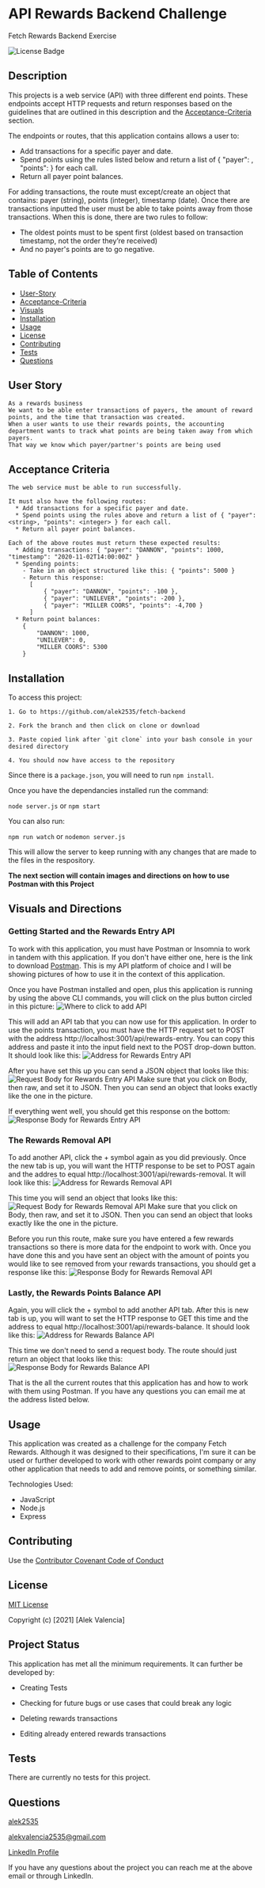 # API Rewards Backend Challenge
Fetch Rewards Backend Exercise

![License Badge](https://img.shields.io/badge/license-MIT-blue)

## Description

This projects is a web service (API) with three different end points. These endpoints accept HTTP requests and return responses based on the guidelines that are outlined in this description and the [Acceptance-Criteria](#acceptance-criteria) section.

The endpoints or routes, that this application contains allows a user to:
  * Add transactions for a specific payer and date.
  * Spend points using the rules listed below and return a list of ​{ "payer": <string>, "points": <integer> }​ for each call.
  * Return all payer point balances.

For adding transactions, the route must except/create an object that contains: ​payer​ (string), ​points​ (integer), ​timestamp​ (date).
Once there are transactions inputted the user must be able to take points away from those transactions. When this is done, there are two rules to follow:
  * The oldest points must to be spent first (oldest based on transaction timestamp, not the order they’re received)
  * And no payer's points are to go negative.
## Table of Contents

  * [User-Story](#user-story)
  * [Acceptance-Criteria](#acceptance-criteria)
  * [Visuals](#visuals)
  * [Installation](#installation)
  * [Usage](#usage)
  * [License](#license)
  * [Contributing](#contributing)
  * [Tests](#tests)
  * [Questions](#questions)
## User Story

```
As a rewards business
We want to be able enter transactions of payers, the amount of reward points, and the time that transaction was created.
When a user wants to use their rewards points, the accounting department wants to track what points are being taken away from which payers.
That way we know which payer/partner's points are being used
```

## Acceptance Criteria

```
The web service must be able to run successfully.

It must also have the following routes:
  * Add transactions for a specific payer and date.
  * Spend points using the rules above and return a list of ​{ "payer": <string>, "points": <integer> }​ for each call.
  * Return all payer point balances.

Each of the above routes must return these expected results: 
  * Adding transactions: { "payer": "DANNON", "points": 1000, "timestamp": "2020-11-02T14:00:00Z" }
  * Spending points: 
    - Take in an object structured like this: { "points": 5000 }
    - Return this response:
      [
          { "payer": "DANNON", "points": -100 },
          { "payer": "UNILEVER", "points": -200 },
          { "payer": "MILLER COORS", "points": -4,700 }
      ]
  * Return point balances:
    {
        "DANNON": 1000,
        "UNILEVER": 0,
        "MILLER COORS": 5300
    }
```

## Installation

To access this project:

```
1. Go to https://github.com/alek2535/fetch-backend

2. Fork the branch and then click on clone or download

3. Paste copied link after `git clone` into your bash console in your desired directory

4. You should now have access to the repository
```

Since there is a `package.json`, you will need to run `npm install`.

Once you have the dependancies installed run the command:

`node server.js` or `npm start`

You can also run:

`npm run watch` or `nodemon server.js`

This will allow the server to keep running with any changes that are made to the files in the respository.

 **The next section will contain images and directions on how to use Postman with this Project**

## Visuals and Directions

### Getting Started and the Rewards Entry API
To work with this application, you must have Postman or Insomnia to work in tandem with this application. If you don't have either one, here is the link to download [Postman](https://www.postman.com/downloads/). This is my API platform of choice and I will be showing pictures of how to use it in the context of this application.

Once you have Postman installed and open, plus this application is running by using the above CLI commands, you will click on the plus button circled in this picture: 
![Where to click to add API](Assets/plusSignCircle.png)

This will add an API tab that you can now use for this application. In order to use the points transaction, you must have the HTTP request set to POST with the address http://localhost:3001/api/rewards-entry. You can copy this address and paste it into the input field next to the POST drop-down button. It should look like this:
![Address for Rewards Entry API](Assets/rewardsEntryAddress.png)

After you have set this up you can send a JSON object that looks like this:
![Request Body for Rewards Entry API](Assets/rewardsEntryRequestBody.png)
Make sure that you click on Body, then raw, and set it to JSON. Then you can send an object that looks exactly like the one in the picture.

If everything went well, you should get this response on the bottom:
![Response Body for Rewards Entry API](Assets/rewardsEntryResponseBody.png)

### The Rewards Removal API

To add another API, click the + symbol again as you did previously. Once the new tab is up, you will want the HTTP response to be set to POST again and the addres to equal http://localhost:3001/api/rewards-removal. It will look like this:
![Address for Rewards Removal API](Assets/rewardsRemovalAddress.png)

This time you will send an object that looks like this:
![Request Body for Rewards Removal API](Assets/rewardsRemovalRequestBody.png)
Make sure that you click on Body, then raw, and set it to JSON. Then you can send an object that looks exactly like the one in the picture.

Before you run this route, make sure you have entered a few rewards transactions so there is more data for the endpoint to work with. Once you have done this and you have sent an object with the amount of points you would like to see removed from your rewards transactions, you should get a response like this:
![Response Body for Rewards Removal API](Assets/rewardsRemovalResponseBody.png)

### Lastly, the Rewards Points Balance API

Again, you will click the + symbol to add another API tab. After this is new tab is up, you will want to set the HTTP response to GET this time and the address to equal http://localhost:3001/api/rewards-balance. It should look like this:
![Address for Rewards Balance API](Assets/rewardsBalanceAddress.png)

This time we don't need to send a request body. The route should just return an object that looks like this:
![Response Body for Rewards Balance API](Assets/rewardsBalanceResponseBody.png)

That is the all the current routes that this application has and how to work with them using Postman. If you have any questions you can email me at the address listed below.
## Usage

This application was created as a challenge for the company Fetch Rewards. Although it was designed to their specifications, I'm sure it can be used or further developed to work with other rewards point company or any other application that needs to add and remove points, or something similar.

Technologies Used:

* JavaScript
* Node.js
* Express
## Contributing

Use the [Contributor Covenant Code of Conduct](https://www.contributor-covenant.org/version/2/0/code_of_conduct/code_of_conduct.md)
## License

[MIT License](./LICENSE)

Copyright (c) [2021] [Alek Valencia]

## Project Status

This application has met all the minimum requirements. It can further be developed by:

  * Creating Tests

  * Checking for future bugs or use cases that could break any logic

  * Deleting rewards transactions

  * Editing already entered rewards transactions

## Tests

There are currently no tests for this project.

## Questions

[alek2535](https://github.com/alek2535)

alekvalencia2535@gmail.com

[LinkedIn Profile](https://www.linkedin.com/in/alekvalencia)

If you have any questions about the project you can reach me at the above email or through LinkedIn.
